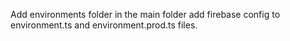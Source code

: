 Add environments folder in the main folder 
add firebase config to environment.ts and environment.prod.ts files.
